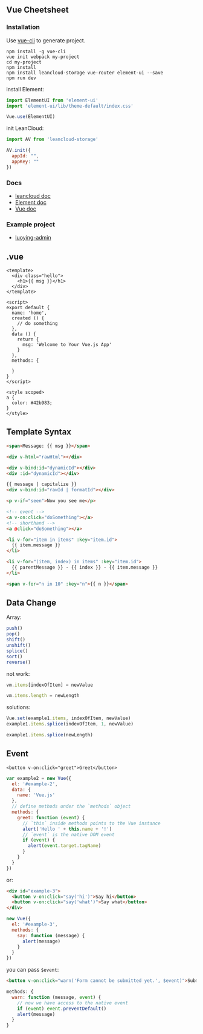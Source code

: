 ## Vue Cheetsheet

### Installation

Use [vue-cli](https://github.com/vuejs/vue-cli) to generate project.

```
npm install -g vue-cli
vue init webpack my-project
cd my-project
npm install
npm install leancloud-storage vue-router element-ui --save
npm run dev
```

install Element:

```js
import ElementUI from 'element-ui'
import 'element-ui/lib/theme-default/index.css'

Vue.use(ElementUI)
```

init LeanCloud:

```js
import AV from 'leancloud-storage'

AV.init({
  appId: "",
  appKey: ""
})
```

### Docs

* [leancloud doc](https://leancloud.cn/docs/leanstorage-started-js.html)
* [Element doc](http://element.eleme.io/#/zh-CN/component/quickstart)
* [Vue doc](https://vuejs.org/v2/guide/)

### Example project

* [luoying-admin](https://coding.net/u/hustlzp/p/luoying-admin)

## .vue

```vue
<template>
  <div class="hello">
    <h1>{{ msg }}</h1>
  </div>
</template>

<script>
export default {
  name: 'home',
  created () {
    // do something
  },
  data () {
    return {
      msg: 'Welcome to Your Vue.js App'
    }
  },
  methods: {
  
  }
}
</script>

<style scoped>
a {
  color: #42b983;
}
</style>
```

## Template Syntax

```html
<span>Message: {{ msg }}</span>

<div v-html="rawHtml"></div>

<div v-bind:id="dynamicId"></div>
<div :id="dynamicId"></div>

{{ message | capitalize }}
<div v-bind:id="rawId | formatId"></div>

<p v-if="seen">Now you see me</p>

<!-- event -->
<a v-on:click="doSomething"></a>
<!-- shorthand -->
<a @click="doSomething"></a>

<li v-for="item in items" :key="item.id">
  {{ item.message }}
</li>

<li v-for="(item, index) in items" :key="item.id">
  {{ parentMessage }} - {{ index }} - {{ item.message }}
</li>

<span v-for="n in 10" :key="n">{{ n }}</span>
```

## Data Change

Array:

```js
push()
pop()
shift()
unshift()
splice()
sort()
reverse()
```

not work:

```js
vm.items[indexOfItem] = newValue

vm.items.length = newLength
```

solutions:

```js
Vue.set(example1.items, indexOfItem, newValue)
example1.items.splice(indexOfItem, 1, newValue)

example1.items.splice(newLength)
```

## Event

```vue
<button v-on:click="greet">Greet</button>
```

```js
var example2 = new Vue({
  el: '#example-2',
  data: {
    name: 'Vue.js'
  },
  // define methods under the `methods` object
  methods: {
    greet: function (event) {
      // `this` inside methods points to the Vue instance
      alert('Hello ' + this.name + '!')
      // `event` is the native DOM event
      if (event) {
        alert(event.target.tagName)
      }
    }
  }
})
```

or:

```html
<div id="example-3">
  <button v-on:click="say('hi')">Say hi</button>
  <button v-on:click="say('what')">Say what</button>
</div>
```

```js
new Vue({
  el: '#example-3',
  methods: {
    say: function (message) {
      alert(message)
    }
  }
})
```

you can pass `$event`:

```html
<button v-on:click="warn('Form cannot be submitted yet.', $event)">Submit</button>
```

```js
methods: {
  warn: function (message, event) {
    // now we have access to the native event
    if (event) event.preventDefault()
    alert(message)
  }
}
```
